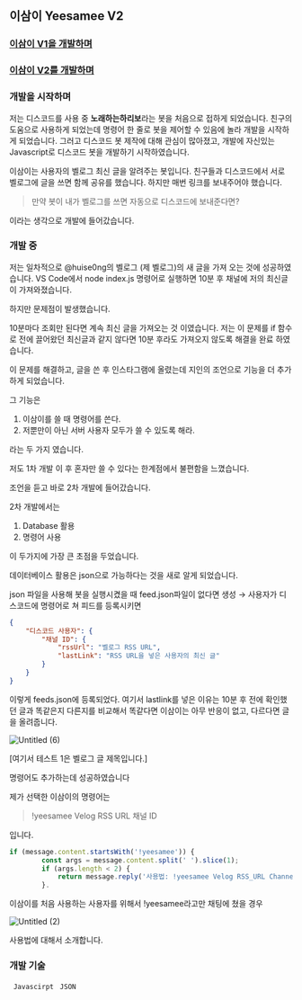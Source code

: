 ## 이삼이 Yeesamee V2  
  
### [이삼이 V1을 개발하며](https://velog.io/@huise0ng/232)

### [이삼이 V2를 개발하며](https://velog.io/@huise0ng/232-V2)

### 개발을 시작하며

저는 디스코드를 사용 중 **노래하는하리보**라는 봇을 처음으로 접하게 되었습니다. 친구의 도움으로 사용하게 되었는데 명령어 한 줄로 봇을 제어할 수 있음에 놀라 개발을 시작하게 되었습니다. 그러고 디스코드 봇 제작에 대해 관심이 많아졌고, 개발에 자신있는 Javascript로 디스코드 봇을 개발하기 시작하였습니다.

이삼이는 사용자의 벨로그 최신 글을 알려주는 봇입니다. 친구들과 디스코드에서 서로 벨로그에 글을 쓰면 함께 공유를 했습니다. 하지만 매번 링크를 보내주어야 했습니다. 

> 만약 봇이 내가 벨로그를 쓰면 자동으로 디스코드에 보내준다면?
> 

이라는 생각으로 개발에 들어갔습니다.  

### 개발 중

저는 일차적으로 @huise0ng의 벨로그 (제 벨로그)의 새 글을 가져 오는 것에 성공하였습니다. VS Code에서 node index.js 명령어로 실행하면 10분 후 채널에 저의 최신글이 가져와졌습니다. 

하지만 문제점이 발생했습니다. 

10분마다 조회만 된다면 계속 최신 글을 가져오는 것 이였습니다. 저는 이 문제를 if 함수로 전에 끌어왔던 최신글과 같지 않다면 10분 후라도 가져오지 않도록 해결을 완료 하였습니다. 

이 문제를 해결하고, 글을 쓴 후 인스타그램에 올렸는데 지인의 조언으로 기능을 더 추가하게 되었습니다.

그 기능은 

1. 이삼이를 쓸 때 명령어를 쓴다.
2. 저뿐만이 아닌 서버 사용자 모두가 쓸 수 있도록 해라. 

라는 두 가지 였습니다.  

저도 1차 개발 이 후 혼자만 쓸 수 있다는 한계점에서 불편함을 느꼈습니다. 

조언을 듣고 바로 2차 개발에 들어갔습니다. 

2차 개발에서는 

1. Database 활용
2. 명령어 사용

이 두가지에 가장 큰 초점을 두었습니다. 

데이터베이스 활용은 json으로 가능하다는 것을 새로 알게 되었습니다. 

json 파일을 사용해 봇을 실행시켰을 때 feed.json파일이 없다면 생성 → 사용자가 디스코드에 명령어로 쳐 피드를 등록시키면 

```json
{
    "디스코드 사용자": {
        "채널 ID": {
            "rssUrl": "벨로그 RSS URL",
            "lastLink": "RSS URL을 넣은 사용자의 최신 글"
        }
    }
}
```

이렇게 feeds.json에 등록되었다. 여기서 lastlink를 넣은 이유는 10분 후 전에 확인했던 글과 똑같은지 다른지를 비교해서 똑같다면 이삼이는 아무 반응이 없고, 다르다면 글을 올려줍니다.

![Untitled (6)](https://github.com/huise0ng/Discord-Bot-YeeSamee/assets/128358820/1b223ffe-7abb-43e4-afa3-adbf55b7b031)

[여기서 테스트 1은 벨로그 글 제목입니다.]

명령어도 추가하는데 성공하였습니다

제가 선택한 이삼이의 명령어는

> !yeesamee Velog RSS URL 채널 ID
> 

입니다.

```jsx
if (message.content.startsWith('!yeesamee')) {
        const args = message.content.split(' ').slice(1);
        if (args.length < 2) {
            return message.reply('사용법: !yeesamee Velog RSS_URL Channel_ID');
        }. 
```

이삼이를 처음 사용하는 사용자를 위해서 !yeesamee라고만 채팅에 쳤을 경우

![Untitled (2)](https://github.com/huise0ng/Discord-Bot-YeeSamee/assets/128358820/74ff576b-e1c1-45ae-8f11-cb9e4a15c9a0)


사용법에 대해서 소개합니다.




### 개발 기술
``` Javascirpt``` ``` JSON```
